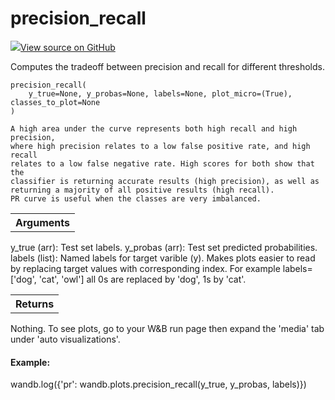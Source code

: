 # precision_recall



[![](https://www.tensorflow.org/images/GitHub-Mark-32px.png)View source on GitHub](https://www.github.com/wandb/client/tree/v0.10.27/wandb/plots/precision_recall.py#L13-L121)




Computes the tradeoff between precision and recall for different thresholds.

<pre><code>precision_recall(
    y_true=None, y_probas=None, labels=None, plot_micro=(True), classes_to_plot=None
)</code></pre>



    A high area under the curve represents both high recall and high precision,
    where high precision relates to a low false positive rate, and high recall
    relates to a low false negative rate. High scores for both show that the
    classifier is returning accurate results (high precision), as well as
    returning a majority of all positive results (high recall).
    PR curve is useful when the classes are very imbalanced.

<!-- Tabular view -->
<table>
<tr><th>Arguments</th></tr>


</table>


y_true (arr): Test set labels.
y_probas (arr): Test set predicted probabilities.
labels (list): Named labels for target varible (y). Makes plots easier to
  read by replacing target values with corresponding index.
  For example labels= ['dog', 'cat', 'owl'] all 0s are
  replaced by 'dog', 1s by 'cat'.

<!-- Tabular view -->
<table>
<tr><th>Returns</th></tr>


</table>


Nothing. To see plots, go to your W&B run page then expand the 'media' tab
under 'auto visualizations'.

#### Example:


wandb.log({'pr': wandb.plots.precision_recall(y_true, y_probas, labels)})